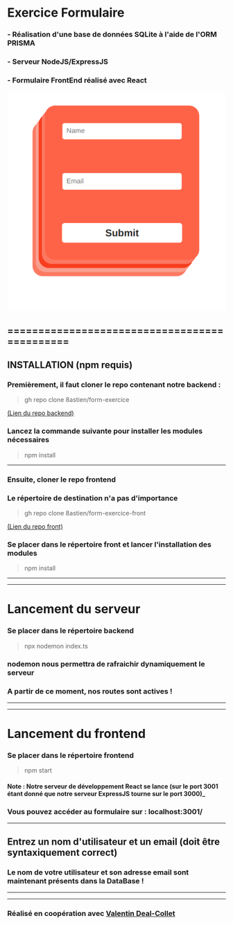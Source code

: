 # **Exercice Formulaire**

### - Réalisation d'une base de données SQLite à l'aide de l'ORM PRISMA 
### - Serveur NodeJS/ExpressJS
### - Formulaire FrontEnd réalisé avec React

![Screenshot du formulaire](./assets/unknown.png)

## =============================================

## **INSTALLATION** (npm requis)

### Premièrement, il faut cloner le repo contenant notre backend : 
> gh repo clone 8astien/form-exercice

[(Lien du repo backend)](https://github.com/8astien/form-exercice)

### Lancez la commande suivante pour installer les modules nécessaires
> npm install

---
### Ensuite, cloner le repo frontend
### Le répertoire de destination n'a pas d'importance 

> gh repo clone 8astien/form-exercice-front

[(Lien du repo front)](https://github.com/8astien/form-exercice-front)

### Se placer dans le répertoire front et lancer l'installation des modules

> npm install

---
---
# **Lancement du serveur**

### Se placer dans le répertoire backend

> npx nodemon index.ts

### nodemon nous permettra de rafraichir dynamiquement le serveur

### A partir de ce moment, nos routes sont actives ! 

---
---
# **Lancement du frontend**
### Se placer dans le répertoire frontend
> npm start

#### Note : Notre serveur de développement React se lance (sur le port 3001 étant donné que notre serveur ExpressJS tourne sur le port 3000)_

### Vous pouvez accéder au formulaire sur : **localhost:3001/**

---

## Entrez un nom d'utilisateur et un email (doit être syntaxiquement correct)   

### Le nom de votre utilisateur et son adresse email sont maintenant présents dans la DataBase ! 

---
---

### Réalisé en coopération avec **[Valentin Deal-Collet](https://github.com/Clawyer)**
